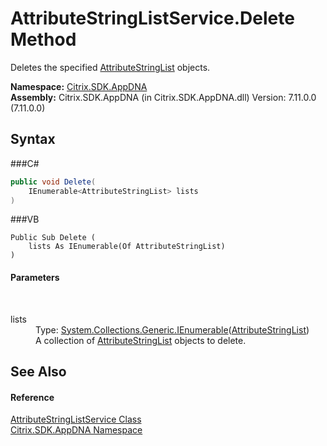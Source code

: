 # AttributeStringListService.Delete Method 
 

Deletes the specified <a href="T_Citrix_SDK_AppDNA_AttributeStringList">AttributeStringList</a> objects.

**Namespace:**&nbsp;<a href="N_Citrix_SDK_AppDNA">Citrix.SDK.AppDNA</a><br />**Assembly:**&nbsp;Citrix.SDK.AppDNA (in Citrix.SDK.AppDNA.dll) Version: 7.11.0.0 (7.11.0.0)

## Syntax

###C#
```csharp
public void Delete(
	IEnumerable<AttributeStringList> lists
)
```

###VB
```vbnet
Public Sub Delete ( 
	lists As IEnumerable(Of AttributeStringList)
)
```


#### Parameters
&nbsp;<dl><dt>lists</dt><dd>Type: <a href="http://msdn2.microsoft.com/en-us/library/9eekhta0" target="_blank">System.Collections.Generic.IEnumerable</a>(<a href="T_Citrix_SDK_AppDNA_AttributeStringList">AttributeStringList</a>)<br />A collection of <a href="T_Citrix_SDK_AppDNA_AttributeStringList">AttributeStringList</a> objects to delete.</dd></dl>

## See Also


#### Reference
<a href="T_Citrix_SDK_AppDNA_AttributeStringListService">AttributeStringListService Class</a><br /><a href="N_Citrix_SDK_AppDNA">Citrix.SDK.AppDNA Namespace</a><br />